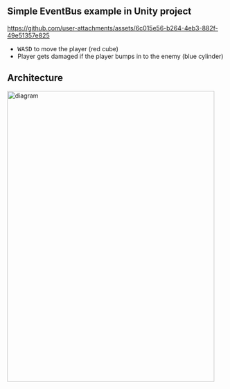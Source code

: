 ## Simple EventBus example in Unity project

https://github.com/user-attachments/assets/6c015e56-b264-4eb3-882f-49e51357e825

- <kbd>WASD</kbd> to move the player (red cube)
- Player gets damaged if the player bumps in to the enemy (blue cylinder)

## Architecture

<img width="478" height="672" alt="diagram" src="https://github.com/user-attachments/assets/a0ff7e4b-ab66-4955-8090-b54c3f08bd2b" />
